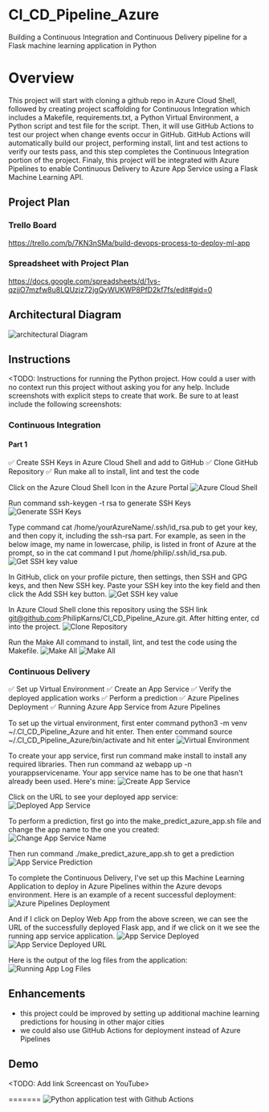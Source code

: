 # CI_CD_Pipeline_Azure
Building a Continuous Integration and Continuous Delivery pipeline for a Flask machine learning application in Python

# Overview
This project will start with cloning a github repo in Azure Cloud Shell, followed by creating project scaffolding for Continuous Integration which includes a Makefile, requirements.txt, 
a Python Virtual Environment, a Python script and test file for the script. Then, it will use GitHub Actions to test our project when change events occur in GitHub. GitHub Actions will
automatically build our project, performing install, lint and test actions to verify our tests pass, and this step completes the Continuous Integration portion of the project. Finaly,
this project will be integrated with Azure Pipelines to enable Continuous Delivery to Azure App Service using a Flask Machine Learning API.

## Project Plan

### Trello Board
https://trello.com/b/7KN3nSMa/build-devops-process-to-deploy-ml-app

### Spreadsheet with Project Plan
https://docs.google.com/spreadsheets/d/1vs-qzjjO7mzfw8u8LQUzjz72jgQyWUKWP8PfD2kf7fs/edit#gid=0

## Architectural Diagram
![architectural Diagram](./images/ArchitecturalDiagram.PNG)

## Instructions
<TODO:  Instructions for running the Python project.  How could a user with no context run this project without asking you for any help.  Include screenshots with explicit steps to create that work. Be sure to at least include the following screenshots:
### Continuous Integration

#### Part 1
:white_check_mark: Create SSH Keys in Azure Cloud Shell and add to GitHub
:white_check_mark: Clone GitHub Repository
:white_check_mark: Run make all to install, lint and test the code

Click on the Azure Cloud Shell Icon in the Azure Portal
![Azure Cloud Shell](./images/click-azuzre-cloud-shell.PNG)

Run command ssh-keygen -t rsa to generate SSH Keys
![Generate SSH Keys](./images/generate-ssh-keys.PNG)

Type command cat /home/yourAzureName/.ssh/id_rsa.pub to get your key, and then copy it, including the ssh-rsa part. For example,
as seen in the below image, my name in lowercase, philip, is listed in front of Azure at the prompt, so in the cat command I put 
/home/philip/.ssh/id_rsa.pub. 
![Get SSH key value](./images/cat-ssh-key.PNG)

In GitHub, click on your profile picture, then settings, then SSH and GPG keys, and then New SSH key. Paste your SSH key into
the key field and then click the Add SSH key button. 
![Get SSH key value](./images/github-ssh-key-add.PNG)

In Azure Cloud Shell clone this repository using the SSH link git@github.com:PhilipKarns/CI_CD_Pipeline_Azure.git. After hitting enter, 
cd into the project.
![Clone Repository](./images/git_project_cloned_to_AzureCloudShell_screenshot.PNG)

Run the Make All command to install, lint, and test the code using the Makefile.
![Make All](./images/makeallscreenshot1.PNG)
![Make All](./images/makeallscreenshot2.PNG)

### Continuous Delivery 
:white_check_mark: Set up Virtual Environment
:white_check_mark: Create an App Service 
:white_check_mark: Verify the deployed application works
:white_check_mark: Perform a prediction
:white_check_mark: Azure Pipelines Deployment
:white_check_mark: Running Azure App Service from Azure Pipelines


To set up the virtual environment, first enter command  python3 -m venv ~/.CI_CD_Pipeline_Azure and hit enter. Then enter command 
source ~/.CI_CD_Pipeline_Azure/bin/activate and hit enter 
![Virtual Environment](./images/virtual-environment.PNG)

To create your app service, first run command make install to install any required libraries. Then run command 
az webapp up -n yourappservicename. Your app service name has to be one that hasn't already been used. Here's mine:
![Create App Service](./images/appservice-create.PNG)

Click on the URL to see your deployed app service:  
![Deployed App Service](./images/appservice-url-running.PNG)

To perform a prediction, first go into the make_predict_azure_app.sh file and change the app name to the one you created:  
![Change App Service Name](./images/make-predict-changeappname.PNG)

Then run command ./make_predict_azure_app.sh to get a prediction
![App Service Prediction](./images/appservice-prediction.PNG)

To complete the Continuous Delivery, I've set up this Machine Learning Application to deploy in Azure Pipelines within the Azure devops
environment. Here is an example of a recent successful deployment: 
![Azure Pipelines Deployment](./images/azure-piplines-deployment.PNG)

And if I click on Deploy Web App from the above screen, we can see the URL of the successfully deployed Flask app, and if we click on it 
we see the running app service application.
![App Service Deployed](appservice-deployed-azurepipelines.PNG)
![App Service Deployed URL](appservice-deployed-azurepipelines-url.PNG)

Here is the output of the log files from the application:  
![Running App Log Files](log-files.PNG)

## Enhancements
- this project could be improved by setting up additional machine learning predictions for housing in other major cities
- we could also use GitHub Actions for deployment instead of Azure Pipelines

## Demo 

<TODO: Add link Screencast on YouTube>

=======
![Python application test with Github Actions](https://github.com/PhilipKarns/CI_CD_Pipeline_Azure/workflows/Python+application+test+with+Github+Actions/badge.svg)
<!-- >>>>>>> 55093ffc384c3972fb7a26e5b3f5fbe7e60f4d7d -->
